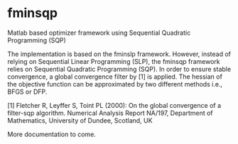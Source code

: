 # fminsqp
Matlab based optimizer framework using Sequential Quadratic Programming (SQP)

The implementation is based on the fminslp framework. However, instead of relying on Sequential Linear Programming (SLP), the fminsqp framework relies on Sequential Quadratic Programming (SQP). 
In order to ensure stable convergence, a global convergence filter by [1] is applied. The hessian of the objective function can be approximated by two different methods i.e., BFGS or DFP.

[1] Fletcher R, Leyffer S, Toint PL (2000): On the global convergence of a filter-sqp algorithm. Numerical Analysis Report NA/197,
Department of Mathematics, University of Dundee, Scotland, UK

More documentation to come.
